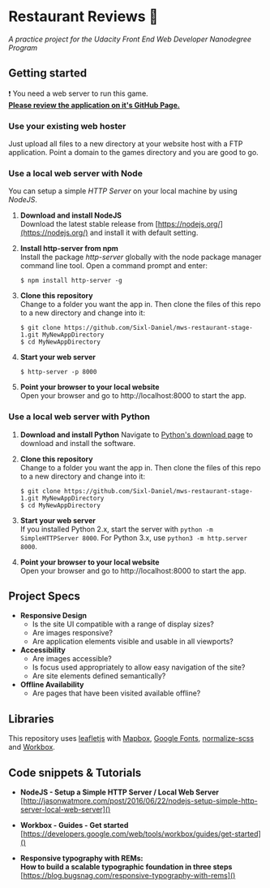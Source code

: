 # Restaurant Reviews :stew:
*A practice project for the Udacity Front End Web Developer Nanodegree Program*

## Getting started
:exclamation: You need a web server to run this game.  
[**Please review the application on it's GitHub Page.**](https://sixl-daniel.github.io/mws-restaurant-stage-1/)

### Use your existing web hoster
Just upload all files to a new directory at your website host with a FTP application. Point a domain to the games directory and you are good to go.

### Use a local web server with Node
You can setup a simple *HTTP Server* on your local machine by using *NodeJS*.

1. **Download and install NodeJS**  
Download the latest stable release from [https://nodejs.org/](https://nodejs.org/) and install it with default setting.

2. **Install http-server from npm**  
Install the package *http-server* globally with the node package manager command line tool. Open a command prompt and enter:
    ```
    $ npm install http-server -g
    ```
3. **Clone this repository**  
Change to a folder you want the app in. Then clone the files of this repo to a new directory and change into it:
    ```
    $ git clone https://github.com/Sixl-Daniel/mws-restaurant-stage-1.git MyNewAppDirectory
    $ cd MyNewAppDirectory
    ```
3. **Start your web server**
    ```
    $ http-server -p 8000
    ```
5. **Point your browser to your local website**  
Open your browser and go to http://localhost:8000 to start the app.  

### Use a local web server with Python

1. **Download and install Python**
Navigate to [Python's download page](https://www.python.org/downloads/) to download and install the software.

2. **Clone this repository**  
Change to a folder you want the app in. Then clone the files of this repo to a new directory and change into it:
    ```
    $ git clone https://github.com/Sixl-Daniel/mws-restaurant-stage-1.git MyNewAppDirectory
    $ cd MyNewAppDirectory
    ```
3. **Start your web server**  
If you installed Python 2.x, start the server with `python -m SimpleHTTPServer 8000`. For Python 3.x, use `python3 -m http.server 8000`.

5. **Point your browser to your local website**  
Open your browser and go to http://localhost:8000 to start the app.  

## Project Specs
- **Responsive Design**
    - Is the site UI compatible with a range of display sizes?
    - Are images responsive?
    - Are application elements visible and usable in all viewports?
- **Accessibility**
    - Are images accessible?
    - Is focus used appropriately to allow easy navigation of the site?
    - Are site elements defined semantically?
- **Offline Availability**
    - Are pages that have been visited available offline?

## Libraries
This repository uses [leafletjs](https://leafletjs.com/) with [Mapbox](https://www.mapbox.com/), [Google Fonts](https://fonts.google.com/), [normalize-scss](https://github.com/JohnAlbin/normalize-scss) and [Workbox](https://developers.google.com/web/tools/workbox/).

## Code snippets & Tutorials

- **NodeJS - Setup a Simple HTTP Server / Local Web Server**  
[http://jasonwatmore.com/post/2016/06/22/nodejs-setup-simple-http-server-local-web-server]()

- **Workbox - Guides - Get started**  
[https://developers.google.com/web/tools/workbox/guides/get-started]()

- **Responsive typography with REMs:  
How to build a scalable typographic foundation in three steps**  
[https://blog.bugsnag.com/responsive-typography-with-rems]()